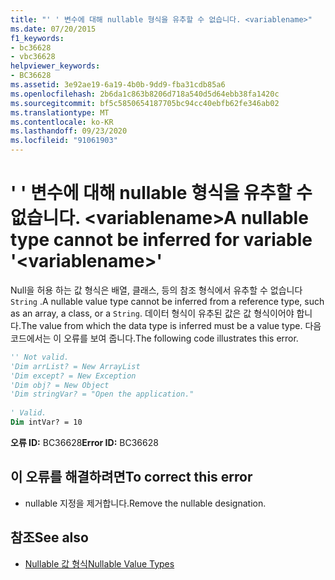 ```yaml
---
title: "' ' 변수에 대해 nullable 형식을 유추할 수 없습니다. <variablename>"
ms.date: 07/20/2015
f1_keywords:
- bc36628
- vbc36628
helpviewer_keywords:
- BC36628
ms.assetid: 3e92ae19-6a19-4b0b-9dd9-fba31cdb85a6
ms.openlocfilehash: 2b6da1c863b8206d718a540d5d64ebb38fa1420c
ms.sourcegitcommit: bf5c5850654187705bc94cc40ebfb62fe346ab02
ms.translationtype: MT
ms.contentlocale: ko-KR
ms.lasthandoff: 09/23/2020
ms.locfileid: "91061903"
---
```

# <a name="a-nullable-type-cannot-be-inferred-for-variable-variablename"></a><span data-ttu-id="9102f-102">' ' 변수에 대해 nullable 형식을 유추할 수 없습니다. \<variablename></span><span class="sxs-lookup"><span data-stu-id="9102f-102">A nullable type cannot be inferred for variable '\<variablename>'</span></span>

<span data-ttu-id="9102f-103">Null을 허용 하는 값 형식은 배열, 클래스, 등의 참조 형식에서 유추할 수 없습니다 `String` .</span><span class="sxs-lookup"><span data-stu-id="9102f-103">A nullable value type cannot be inferred from a reference type, such as an array, a class, or a `String`.</span></span> <span data-ttu-id="9102f-104">데이터 형식이 유추된 값은 값 형식이어야 합니다.</span><span class="sxs-lookup"><span data-stu-id="9102f-104">The value from which the data type is inferred must be a value type.</span></span> <span data-ttu-id="9102f-105">다음 코드에서는 이 오류를 보여 줍니다.</span><span class="sxs-lookup"><span data-stu-id="9102f-105">The following code illustrates this error.</span></span>  
  
```vb  
'' Not valid.
'Dim arrList? = New ArrayList  
'Dim except? = New Exception  
'Dim obj? = New Object  
'Dim stringVar? = "Open the application."  
  
' Valid.  
Dim intVar? = 10  
```  
  
 <span data-ttu-id="9102f-106">**오류 ID:** BC36628</span><span class="sxs-lookup"><span data-stu-id="9102f-106">**Error ID:** BC36628</span></span>  
  
## <a name="to-correct-this-error"></a><span data-ttu-id="9102f-107">이 오류를 해결하려면</span><span class="sxs-lookup"><span data-stu-id="9102f-107">To correct this error</span></span>  
  
- <span data-ttu-id="9102f-108">nullable 지정을 제거합니다.</span><span class="sxs-lookup"><span data-stu-id="9102f-108">Remove the nullable designation.</span></span>  
  
## <a name="see-also"></a><span data-ttu-id="9102f-109">참조</span><span class="sxs-lookup"><span data-stu-id="9102f-109">See also</span></span>

- [<span data-ttu-id="9102f-110">Nullable 값 형식</span><span class="sxs-lookup"><span data-stu-id="9102f-110">Nullable Value Types</span></span>](../programming-guide/language-features/data-types/nullable-value-types.md)
